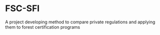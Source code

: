 # FSC-SFI
A project developing method to compare private regulations and applying them to forest certification  programs
